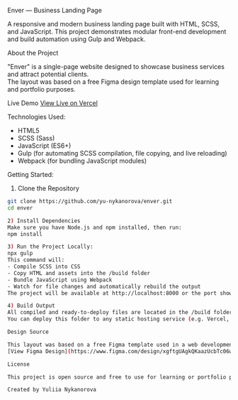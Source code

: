 Enver — Business Landing Page

A responsive and modern business landing page built with HTML, SCSS, and JavaScript. This project demonstrates modular front-end development and build automation using Gulp and Webpack.

About the Project

"Enver" is a single-page website designed to showcase business services and attract potential clients.  
The layout was based on a free Figma design template used for learning and portfolio purposes.  

Live Demo
[View Live on Vercel](https://enver-sigma-lake.vercel.app/)

Technologies Used:

- HTML5
- SCSS (Sass)
- JavaScript (ES6+)
- Gulp (for automating SCSS compilation, file copying, and live reloading)
- Webpack (for bundling JavaScript modules)

Getting Started:

1) Clone the Repository
```bash
git clone https://github.com/yu-nykanorova/enver.git
cd enver

2) Install Dependencies
Make sure you have Node.js and npm installed, then run:
npm install

3) Run the Project Locally:
npx gulp
This command will:
- Compile SCSS into CSS
- Copy HTML and assets into the /build folder
- Bundle JavaScript using Webpack
- Watch for file changes and automatically rebuild the output
The project will be available at http://localhost:8000 or the port shown in your terminal.

4) Build Output
All compiled and ready-to-deploy files are located in the /build folder.
You can deploy this folder to any static hosting service (e.g. Vercel, Netlify, GitHub Pages).

Design Source

This layout was based on a free Figma template used in a web development course.
[View Figma Design](https://www.figma.com/design/xgftgUAgkQKaazUcbTc06w/Digital-Agency-Website---Freebie--Community---Copy-?node-id=2-266&t=PycO8cRLvfUSkmAs-0)

License

This project is open source and free to use for learning or portfolio presentation.

Created by Yuliia Nykanorova
